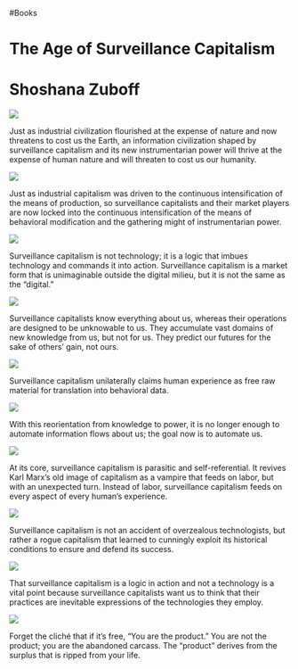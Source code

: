 #Books 

# The Age of Surveillance Capitalism

# Shoshana Zuboff

![](https://readwise-assets.s3.amazonaws.com/static/images/new_icons/chevron-down-alt-thin.a0ebfe57a28f.svg)

Just as industrial civilization flourished at the expense of nature and now threatens to cost us the Earth, an information civilization shaped by surveillance capitalism and its new instrumentarian power will thrive at the expense of human nature and will threaten to cost us our humanity.

![](https://readwise-assets.s3.amazonaws.com/static/images/new_icons/chevron-down-alt-thin.a0ebfe57a28f.svg)

Just as industrial capitalism was driven to the continuous intensification of the means of production, so surveillance capitalists and their market players are now locked into the continuous intensification of the means of behavioral modification and the gathering might of instrumentarian power.

![](https://readwise-assets.s3.amazonaws.com/static/images/new_icons/chevron-down-alt-thin.a0ebfe57a28f.svg)

Surveillance capitalism is not technology; it is a logic that imbues technology and commands it into action. Surveillance capitalism is a market form that is unimaginable outside the digital milieu, but it is not the same as the “digital.”

![](https://readwise-assets.s3.amazonaws.com/static/images/new_icons/chevron-down-alt-thin.a0ebfe57a28f.svg)

Surveillance capitalists know everything about us, whereas their operations are designed to be unknowable to us. They accumulate vast domains of new knowledge from us, but not for us. They predict our futures for the sake of others’ gain, not ours.

![](https://readwise-assets.s3.amazonaws.com/static/images/new_icons/chevron-down-alt-thin.a0ebfe57a28f.svg)

Surveillance capitalism unilaterally claims human experience as free raw material for translation into behavioral data.

![](https://readwise-assets.s3.amazonaws.com/static/images/new_icons/chevron-down-alt-thin.a0ebfe57a28f.svg)

With this reorientation from knowledge to power, it is no longer enough to automate information flows about us; the goal now is to automate us.

![](https://readwise-assets.s3.amazonaws.com/static/images/new_icons/chevron-down-alt-thin.a0ebfe57a28f.svg)

At its core, surveillance capitalism is parasitic and self-referential. It revives Karl Marx’s old image of capitalism as a vampire that feeds on labor, but with an unexpected turn. Instead of labor, surveillance capitalism feeds on every aspect of every human’s experience.

![](https://readwise-assets.s3.amazonaws.com/static/images/new_icons/chevron-down-alt-thin.a0ebfe57a28f.svg)

Surveillance capitalism is not an accident of overzealous technologists, but rather a rogue capitalism that learned to cunningly exploit its historical conditions to ensure and defend its success.

![](https://readwise-assets.s3.amazonaws.com/static/images/new_icons/chevron-down-alt-thin.a0ebfe57a28f.svg)

That surveillance capitalism is a logic in action and not a technology is a vital point because surveillance capitalists want us to think that their practices are inevitable expressions of the technologies they employ.

![](https://readwise-assets.s3.amazonaws.com/static/images/new_icons/chevron-down-alt-thin.a0ebfe57a28f.svg)

Forget the cliché that if it’s free, “You are the product.” You are not the product; you are the abandoned carcass. The “product” derives from the surplus that is ripped from your life.